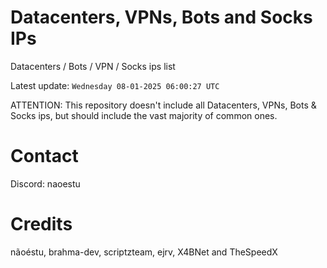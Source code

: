 # Datacenters, VPNs, Bots and Socks IPs
 
Datacenters / Bots / VPN / Socks ips list

Latest update: `Wednesday 08-01-2025 06:00:27 UTC` 

ATTENTION: This repository doesn't include all Datacenters, VPNs, Bots & Socks ips, 
but should include the vast majority of common ones.

# Contact
Discord: naoestu

# Credits
nãoéstu, brahma-dev, scriptzteam, ejrv, X4BNet and TheSpeedX
